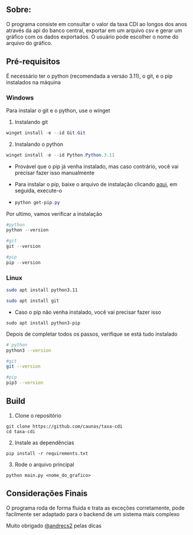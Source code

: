 ## Sobre:

O programa consiste em consultar o valor da taxa CDI ao longos dos anos através da api do banco central, exportar em um arquivo csv e gerar um gráfico com os dados exportados. O usuário pode escolher o nome do arquivo do gráfico.

## Pré-requisitos
É necessário ter o python (recomendada a versáo 3.11), o git, e o pip instalados na máquina

### Windows
Para instalar o git e o python, use o winget

1. Instalando git
``` powershell
winget install -e --id Git.Git
```

2. Instalando o python
``` powershell
winget install -e --id Python.Python.3.11
```
* Provável que o pip já venha instalado, mas caso contrário, você vai precisar fazer isso manualmente

* Para instalar o pip, baixe o arquivo de instalação clicando [aqui](https://bootstrap.pypa.io/get-pip.py), em seguida, execute-o

* ``` powershell
  python get-pip.py
  ```

Por ultimo, vamos verificar a instalação
``` powershell
#python
python --version

#git
git --version

#pip
pip --version
```
### Linux
``` bash
sudo apt install python3.11
```
``` bash
sudo apt install git
```
* Caso o pip não venha instalado, você vai precisar fazer isso
```
sudo apt install python3-pip
```

Depois de completar todos os passos, verifique se está tudo instalado
``` bash
# python
python3 --version

#git
git --version

#pip
pip3 --version
```
## Build
1. Clone o repositório
```
git clone https://github.com/caunas/taxa-cdi
cd taxa-cdi
```
2. Instale as dependências
```
pip install -r requirements.txt
```
3. Rode o arquivo principal
```
python main.py <nome_do_grafico>
```

## Considerações Finais
O programa roda de forma fluida e trata as exceções corretamente, pode facilmente ser adaptado para o backend de um sistema mais complexo

Muito obrigado [@andrecs2](https://github.com/andrecs2) pelas dicas
